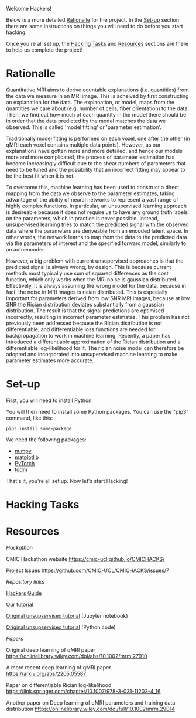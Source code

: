 Welcome Hackers! 

Below is a more detailed [Rationalle](#rationalle) for the project. In the [Set-up](#set-up) section there are some instructions on things you will need to do before you start hacking. 

Once you're all set up, the [Hacking Tasks](#hacking-tasks) and [Resources](#resources) sections are there to help us complete the project!

# Rationalle

Quantitative MRI aims to derive countable explanations (i.e. quantities) from the data we measure in an MRI image. This is acheived by first constructing an explanation for the data. The explanation, or model, maps from the quantities we care about (e.g. number of cells, fiber orientation) to the data. Then, we find out how much of each quantity in the model there should be in order that the data predicted by the model matches the data we observed. This is called 'model fitting' or 'parameter estimation'. 	

Traditionally model fitting is performed on each voxel, one after the other (in qMRI each voxel contains multiple data points). However, as our explanations have gotten more and more detailed, and hence our models more and more complicated, the process of parameter estimation has become increasingly difficult due to the shear numbers of parameters that need to be tuned and the possibility that an incorrect fitting may appear to be the best fit when it is not. 

To overcome this, machine learning has been used to construct a direct mapping from the data we observe to the parameter estimates, taking advantage of the ability of neural networks to represent a vast range of highly complex functions. In particular, an unsupervised learning approach is desireable because it does not require us to have any ground truth labels on the parameters, which in practice is never possible. Instead, unsupervised learning tries to match the predicted signal with the observed data where the parameters are deriveable from an encoded latent space. In other words, the network learns to map from the data to the predicted data via the parameters of interest and the specified forward model, similarly to an autoencoder. 

However, a big problem with current unsupervised approaches is that the predicted signal is always wrong, by design. This is because current methods most typically use sum of squared differences as the cost function, which only works when the MRI noise is gaussian distributed. Effectively, it is always assuming the wrong model for the data, because in fact, the noise in MRI images is rician distributed. This is especially important for parameters derived from low SNR MRI images, because at low SNR the Rician distribution deviates substantially from a gaussian distribution. The result is that the signal predictions are optimised incorrectly, resulting in incorrect parameter estimates. This problem has not previously been addressed because the Rician distribution is not differentiable, and differentiable loss functions are needed for backpropagation to work in machine learning. Recently, a paper has introduced a differentiable approximation of the Rician distribution and a differentiable log-likelihood for it. The rician noise model can therefore be adopted and incorporated into unsupervised machine learning to make parameter estimates more accurate.

# Set-up

First, you will need to install [Python](https://www.python.org/downloads/).

You will then need to install some Python packages. You can use the "pip3" command, like this:
```
pip3 install some-package
```

We need the following packages:
- [numpy](https://numpy.org/install/)
- [matplotlib](https://matplotlib.org/stable/users/installing/index.html)
- [PyTorch](https://pytorch.org/TensorRT/tutorials/installation.html)
- [tqdm](https://pypi.org/project/tqdm/)

That's it, you're all set up. Now let's start Hacking!


# Hacking Tasks

# Resources

*Hackathon*

CMIC Hackathon website
https://cmic-ucl.github.io/CMICHACKS/

Project Issues
https://github.com/CMIC-UCL/CMICHACKS/issues/7

*Repository links*

[Hackers Guide](Hackers_Guide.md)

[Our tutorial](deep_qmri_rician.ipynb)

[Original unsupservised tutorial](deep_qmri_leastsquares_demo.ipynb) (Jupyter notebook)

[Original unsupservised tutorial](deep_qmri_leastsquares_demo.py) (Python code)


*Papers*

Original deep learning of qMRI paper
https://onlinelibrary.wiley.com/doi/abs/10.1002/mrm.27910

A more recent deep learning of qMRI paper 
https://arxiv.org/abs/2205.05587

Paper on differentiable Rician log-likelihood
https://link.springer.com/chapter/10.1007/978-3-031-11203-4_16

Another paper on Deep learning of qMRI parameters and training data distribution
https://onlinelibrary.wiley.com/doi/full/10.1002/mrm.29014


